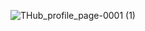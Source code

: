 ![THub_profile_page-0001 (1)](https://github.com/user-attachments/assets/ae73f8f0-310f-4960-8df2-9346bf7ff4a1)
